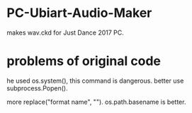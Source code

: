 # PC-Ubiart-Audio-Maker
makes wav.ckd for Just Dance 2017 PC.

# problems of original code
he used os.system(), this command is dangerous. better use subprocess.Popen().

more replace("format name", ""). os.path.basename is better.
